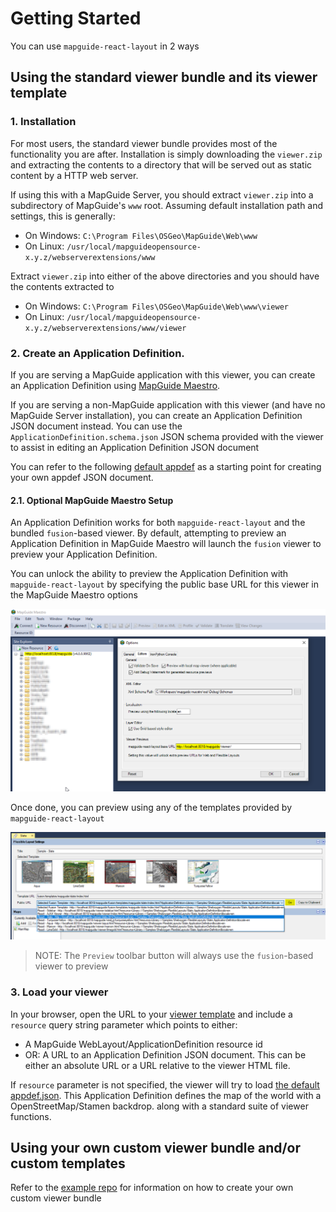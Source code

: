# Getting Started

You can use `mapguide-react-layout` in 2 ways

## Using the standard viewer bundle and its viewer template

### 1. Installation

For most users, the standard viewer bundle provides most of the functionality you are after. Installation is simply downloading the `viewer.zip` and extracting the contents to a directory that will be served out as static content by a HTTP web server.

If using this with a MapGuide Server, you should extract `viewer.zip` into a subdirectory of MapGuide's `www` root. Assuming default installation path and settings, this is generally:

 * On Windows: `C:\Program Files\OSGeo\MapGuide\Web\www`
 * On Linux: `/usr/local/mapguideopensource-x.y.z/webserverextensions/www`

Extract `viewer.zip` into either of the above directories and you should have the contents extracted to

 * On Windows: `C:\Program Files\OSGeo\MapGuide\Web\www\viewer`
 * On Linux: `/usr/local/mapguideopensource-x.y.z/webserverextensions/www/viewer`

### 2. Create an Application Definition.

If you are serving a MapGuide application with this viewer, you can create an Application Definition using [MapGuide Maestro](https://github.com/jumpinjackie/mapguide-maestro).

If you are serving a non-MapGuide application with this viewer (and have no MapGuide Server installation), you can create an Application Definition JSON document instead. You can use the `ApplicationDefinition.schema.json` JSON schema provided with the viewer to assist in editing an Application Definition JSON document

You can refer to the following [default appdef](https://github.com/jumpinjackie/mapguide-react-layout/blob/master/viewer/appdef.json) as a starting point for creating your own appdef JSON document.

#### 2.1. Optional MapGuide Maestro Setup

An Application Definition works for both `mapguide-react-layout` and the bundled `fusion`-based viewer. By default, attempting to preview an Application Definition in MapGuide Maestro will launch the `fusion` viewer to preview your Application Definition.

You can unlock the ability to preview the Application Definition with `mapguide-react-layout` by specifying the public base URL for this viewer in the MapGuide Maestro options

![](https://github.com/jumpinjackie/mapguide-react-layout/raw/master/docs_dev/content/mrl_base_url.png)

Once done, you can preview using any of the templates provided by `mapguide-react-layout`

![](https://github.com/jumpinjackie/mapguide-react-layout/raw/master/docs_dev/content/mrl_template_preview.png)

> NOTE: The `Preview` toolbar button will always use the `fusion`-based viewer to preview

### 3. Load your viewer

In your browser, open the URL to your [viewer template](TEMPLATES.md) and include a `resource` query string parameter which points to either:

 * A MapGuide WebLayout/ApplicationDefinition resource id
 * OR: A URL to an Application Definition JSON document. This can be either an absolute URL or a URL relative to the viewer HTML file.

If `resource` parameter is not specified, the viewer will try to load [the default appdef.json](https://github.com/jumpinjackie/mapguide-react-layout/blob/master/viewer/appdef.json). This Application Definition defines the map of the world with a OpenStreetMap/Stamen backdrop. along with a standard suite of viewer functions.

## Using your own custom viewer bundle and/or custom templates

Refer to the [example repo](https://github.com/jumpinjackie/mapguide-react-layout-example) for information on how to create your own custom viewer bundle